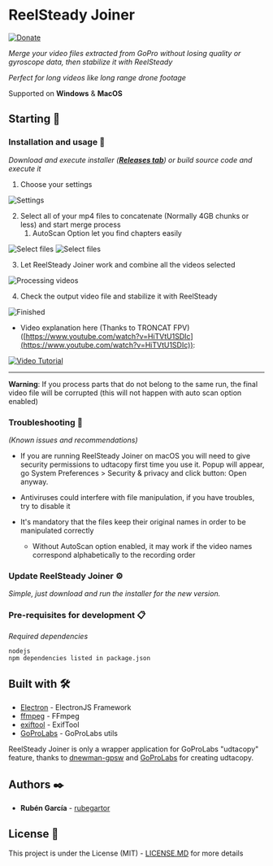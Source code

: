 # ReelSteady Joiner

[![Donate](https://img.shields.io/badge/Donate-PayPal-green.svg)](https://www.paypal.com/donate?hosted_button_id=P9JH3CF5DHEJW)

_Merge your video files extracted from GoPro without losing quality or gyroscope data, then stabilize it with ReelSteady_

_Perfect for long videos like long range drone footage_

Supported on **Windows** & **MacOS**

## Starting 🚀

### Installation and usage 🔧

_Download and execute installer (**[Releases tab](https://github.com/rubegartor/ReelSteady-Joiner/releases)**) or build source code and execute it_

1. Choose your settings

![Settings](https://i.imgur.com/FsEBUaB.png)

2. Select all of your mp4 files to concatenate (Normally 4GB chunks or less) and start merge process
   1. AutoScan Option let you find chapters easily

![Select files](https://i.imgur.com/Bv18QPR.png)
![Select files](https://i.imgur.com/iXB6pzW.png)


3. Let ReelSteady Joiner work and combine all the videos selected

![Processing videos](https://i.imgur.com/DN27x4R.png)


4. Check the output video file and stabilize it with ReelSteady

![Finished](https://i.imgur.com/rx6jk6W.png)

- Video explanation here (Thanks to TRONCAT FPV) ([https://www.youtube.com/watch?v=HiTVtU1SDIc](https://www.youtube.com/watch?v=HiTVtU1SDIc)):

[![Video Tutorial](https://img.youtube.com/vi/HiTVtU1SDIc/0.jpg)](https://www.youtube.com/watch?v=HiTVtU1SDIc)

---

**Warning**: If you process parts that do not belong to the same run, the final video file will be corrupted (this will not happen with auto scan option enabled)

### Troubleshooting 🔎
_(Known issues and recommendations)_

- If you are running ReelSteady Joiner on macOS you will need to give security permissions to udtacopy first time you use it.
  Popup will appear, go System Preferences > Security & privacy and click button: Open anyway.

- Antiviruses could interfere with file manipulation, if you have troubles, try to disable it

- It's mandatory that the files keep their original names in order to be manipulated correctly
  - Without AutoScan option enabled, it may work if the video names correspond alphabetically to the recording order

### Update ReelSteady Joiner ⚙️

_Simple, just download and run the installer for the new version._

### Pre-requisites for development 📋

_Required dependencies_

```
nodejs
npm dependencies listed in package.json
```

## Built with 🛠️

* [Electron](https://www.electronjs.org/) - ElectronJS Framework
* [ffmpeg](http://ffmpeg.org/) - FFmpeg
* [exiftool](https://exiftool.org/) - ExifTool
* [GoProLabs](https://gopro.github.io/labs/) - GoProLabs utils

ReelSteady Joiner is only a wrapper application for GoProLabs "udtacopy" feature, thanks to [dnewman-gpsw](https://github.com/dnewman-gpsw) and [GoProLabs](https://github.com/gopro/labs) for creating udtacopy.

## Authors ✒️

* **Rubén García** - [rubegartor](https://github.com/rubegartor)

## License 📄

This project is under the License (MIT) - [LICENSE.MD](LICENSE.MD) for more details

